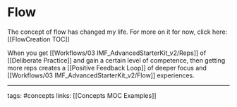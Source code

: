 # Flow
The concept of flow has changed my life. For more on it for now, click here: [[FlowCreation TOC]]

When you get [[Workflows/03 IMF_AdvancedStarterKit_v2/Reps]] of [[Deliberate Practice]] and gain a certain level of competence, then getting more reps creates a [[Positive Feedback Loop]] of deeper focus and [[Workflows/03 IMF_AdvancedStarterKit_v2/Flow]] experiences.

---
tags: #concepts 
links: [[Concepts MOC Examples]]
